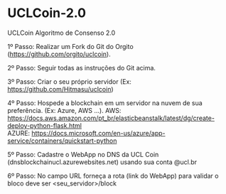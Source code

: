 # UCLCoin-2.0
UCLCoin Algoritmo de Consenso 2.0

1º Passo: Realizar um Fork do Git do Orgito (https://github.com/orgito/uclcoin).

2º Passo: Seguir todas as instruções do Git acima.

3º Passo: Criar o seu próprio servidor (Ex: https://github.com/Hitmasu/uclcoin) 

4º Passo: Hospede a blockchain em um servidor na nuvem de sua preferência. (Ex: Azure, AWS ...).
AWS: https://docs.aws.amazon.com/pt_br/elasticbeanstalk/latest/dg/create-deploy-python-flask.html  
AZURE: https://docs.microsoft.com/en-us/azure/app-service/containers/quickstart-python

5º Passo: Cadastre o WebApp no DNS da UCL Coin (dnsblockchainucl.azurewebsites.net) usando sua conta @ucl.br

6º Passo: No campo URL forneça a rota (link do WebApp) para validar o bloco deve ser <seu_servidor>/block
